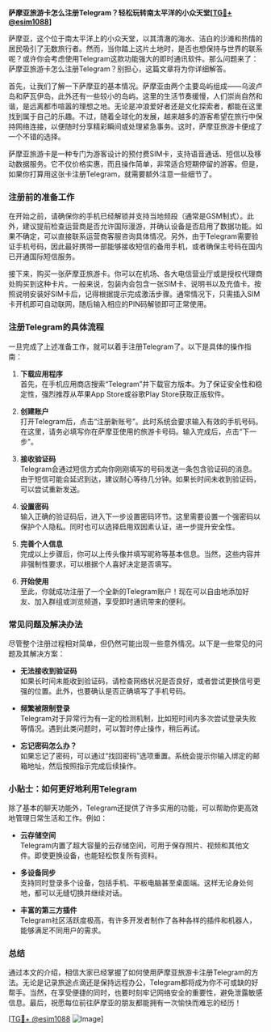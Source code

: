 **萨摩亚旅游卡怎么注册Telegram？轻松玩转南太平洋的小众天堂[[TG💪+ @esim1088](https://t.me/s/esim1088)]**

萨摩亚，这个位于南太平洋上的小众天堂，以其清澈的海水、洁白的沙滩和热情的居民吸引了无数旅行者。然而，当你踏上这片土地时，是否也想保持与世界的联系呢？或许你会考虑使用Telegram这款功能强大的即时通讯软件。那么问题来了：萨摩亚旅游卡怎么注册Telegram？别担心，这篇文章将为你详细解答。

首先，让我们了解一下萨摩亚的基本情况。萨摩亚由两个主要岛屿组成——乌波卢岛和萨瓦伊岛，此外还有一些较小的岛屿。这里的生活节奏缓慢，人们崇尚自然和谐，是远离都市喧嚣的理想之地。无论是冲浪爱好者还是文化探索者，都能在这里找到属于自己的乐趣。不过，随着全球化的发展，越来越多的游客希望在旅行中保持网络连接，以便随时分享精彩瞬间或处理紧急事务。这时，萨摩亚旅游卡便成了一个不错的选择。

萨摩亚旅游卡是一种专门为游客设计的预付费SIM卡，支持语音通话、短信以及移动数据服务。它不仅价格实惠，而且操作简单，非常适合短期停留的游客。但是，如果你打算用这张卡注册Telegram，就需要额外注意一些细节了。

### 注册前的准备工作

在开始之前，请确保你的手机已经解锁并支持当地频段（通常是GSM制式）。此外，建议提前检查运营商是否允许国际漫游，并确认设备是否启用了数据功能。如果不确定，可以直接联系运营商客服咨询具体情况。另外，由于Telegram需要验证手机号码，因此最好携带一部能够接收短信的备用手机，或者确保主号码在国内已开通国际短信服务。

接下来，购买一张萨摩亚旅游卡。你可以在机场、各大电信营业厅或是授权代理商处购买到这种卡片。一般来说，包装内会包含一张SIM卡、说明书以及充值卡。按照说明安装好SIM卡后，记得根据提示完成激活步骤。通常情况下，只需插入SIM卡开机即可自动联网，随后输入相应的PIN码解锁即可正常使用。

### 注册Telegram的具体流程

一旦完成了上述准备工作，就可以着手注册Telegram了。以下是具体的操作指南：

1. **下载应用程序**  
   首先，在手机应用商店搜索“Telegram”并下载官方版本。为了保证安全性和稳定性，强烈推荐从苹果App Store或谷歌Play Store获取正版软件。

2. **创建账户**  
   打开Telegram后，点击“注册新账号”。此时系统会要求输入有效的手机号码。在这里，请务必填写你在萨摩亚使用的旅游卡号码。输入完成后，点击“下一步”。

3. **接收验证码**  
   Telegram会通过短信方式向你刚刚填写的号码发送一条包含验证码的消息。由于短信可能会延迟到达，建议耐心等待几分钟。如果长时间未收到验证码，可以尝试重新发送。

4. **设置密码**  
   输入正确的验证码后，进入下一步设置密码环节。这里需要设置一个强密码以保护个人隐私。同时也可以选择启用双因素认证，进一步提升安全性。

5. **完善个人信息**  
   完成以上步骤后，你可以上传头像并填写昵称等基本信息。当然，这些内容并非强制性要求，可以根据个人喜好决定是否填写。

6. **开始使用**  
   至此，你就成功注册了一个全新的Telegram账户！现在可以自由地添加好友、加入群组或浏览频道，享受即时通讯带来的便利。

### 常见问题及解决办法

尽管整个注册过程相对简单，但仍然可能出现一些意外情况。以下是一些常见的问题及其解决方案：

- **无法接收到验证码**  
  如果长时间未能收到验证码，请检查网络状况是否良好，或者尝试更换信号更强的位置。此外，也要确认是否正确填写了手机号码。

- **频繁被限制登录**  
  Telegram对于异常行为有一定的检测机制，比如短时间内多次尝试登录失败等情况。遇到此类问题时，可以暂时停止操作，稍后再试。

- **忘记密码怎么办？**  
  如果忘记了密码，可以通过“找回密码”选项重置。系统会提示你输入绑定的邮箱地址，然后按照指示完成后续操作。

### 小贴士：如何更好地利用Telegram

除了基本的聊天功能外，Telegram还提供了许多实用的功能，可以帮助你更高效地管理日常生活和工作。例如：

- **云存储空间**  
  Telegram内置了超大容量的云存储空间，可用于保存照片、视频和其他文件。即使更换设备，也能轻松恢复所有资料。

- **多设备同步**  
  支持同时登录多个设备，包括手机、平板电脑甚至桌面端。这样无论身处何地，都可以无缝切换并继续对话。

- **丰富的第三方插件**  
  Telegram社区活跃度极高，有许多开发者制作了各种各样的插件和机器人，能够满足不同用户的需求。

### 总结

通过本文的介绍，相信大家已经掌握了如何使用萨摩亚旅游卡注册Telegram的方法。无论是记录旅途点滴还是保持远程办公，Telegram都将成为你不可或缺的好帮手。当然，在享受便捷的同时，也要时刻牢记网络安全的重要性，避免泄露敏感信息。最后，祝愿每位前往萨摩亚的朋友都能拥有一次愉快而难忘的经历！

[[TG💪+ @esim1088](https://t.me/s/esim1088) ![Image](https://i.postimg.cc/4NQfJmqS/Snipaste-2025-05-13-00-14-12.png)]